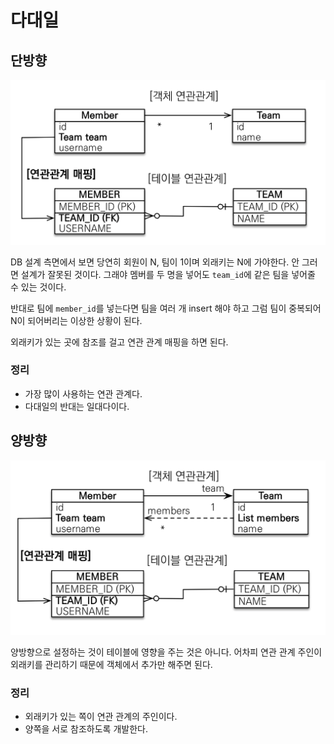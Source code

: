 # 다대일
## 단방향

![](../../.gitbook/assets/kimyounghan-orm-jpa/06/Screen%20Shot%202021-03-20%20at%2012.17.58%20PM.png)

DB 설계 측면에서 보면 당연히 회원이 N, 팀이 1이며 외래키는 N에 가야한다. 안 그러면 설계가 잘못된 것이다. 그래야 멤버를 두 명을 넣어도 `team_id`에 같은 팀을
넣어줄 수 있는 것이다. 

반대로 팀에 `member_id`를 넣는다면 팀을 여러 개 insert 해야 하고 그럼 팀이 중복되어 N이 되어버리는 이상한 상황이 된다.

외래키가 있는 곳에 참조를 걸고 연관 관계 매핑을 하면 된다.

### 정리

- 가장 많이 사용하는 연관 관계다.
- 다대일의 반대는 일대다이다.

## 양방향

![](../../.gitbook/assets/kimyounghan-orm-jpa/06/Screen%20Shot%202021-03-20%20at%2012.18.06%20PM.png)

양방향으로 설정하는 것이 테이블에 영향을 주는 것은 아니다. 어차피 연관 관계 주인이 외래키를 관리하기 때문에 객체에서 추가만 해주면 된다.

### 정리

- 외래키가 있는 쪽이 연관 관계의 주인이다.
- 양쪽을 서로 참조하도록 개발한다.